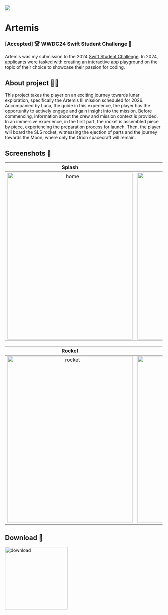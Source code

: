 <img src="https://github.com/hibianca/FaceReality/assets/103222620/44cd580a-f15e-43d0-ae2a-3865e34a9029">

# Artemis
### [Accepted] 🏆 WWDC24 Swift Student Challenge 

Artemis was my submission to the 2024 [Swift Student Challenge](https://developer.apple.com/swift-student-challenge/). In 2024, applicants were tasked with creating an interactive app playground on the topic of their choice to showcase their passion for coding.

## About project 🚀🌓
This project takes the player on an exciting journey towards lunar exploration, specifically the Artemis III mission scheduled for 2026. Accompanied by Luna, the guide in this experience, the player has the opportunity to actively engage and gain insight into the mission. Before commencing, information about the crew and mission context is provided. In an immersive experience, in the first part, the rocket is assembled piece by piece, experiencing the preparation process for launch. Then, the player will board the SLS rocket, witnessing the ejection of parts and the journey towards the Moon, where only the Orion spacecraft will remain.

## Screenshots 📸

Splash            |  Home
:-------------------------:|:-------------------------:
<img src="https://github.com/hibianca/FaceReality/assets/103222620/0f4dcd22-3d0a-4161-8d22-20e0442af650" alt="home" width="400" height="534"> | <img src="https://github.com/hibianca/FaceReality/assets/103222620/0ce52ed3-dbc4-4416-8df1-a7b30e492bc4" alt="home" width="400" height="534">

Rocket            | Trajectory
:-------------------------:|:-------------------------:
<img src="https://github.com/hibianca/FaceReality/assets/103222620/32d48c49-8a40-477d-b6e1-308650b8d555" alt="rocket" width="400" height="534"> | <img src="https://github.com/hibianca/FaceReality/assets/103222620/33994e15-71b0-430a-a3e4-eb15edcdecfb" alt="trajectory" width="400" height="534">

## Download 📲

[<img src="https://github.com/user-attachments/assets/62fc33f5-0760-4910-9502-7ee47c62b371" alt="download" width="200">](https://apps.apple.com/br/app/artemis-iii/id6480529064)

